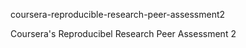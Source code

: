 coursera-reproducible-research-peer-assessment2

Coursera's Reproducibel Research Peer Assessment 2
